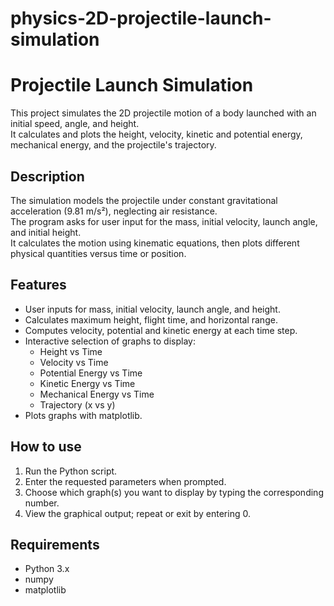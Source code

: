 # physics-2D-projectile-launch-simulation

# Projectile Launch Simulation

This project simulates the 2D projectile motion of a body launched with an initial speed, angle, and height.  
It calculates and plots the height, velocity, kinetic and potential energy, mechanical energy, and the projectile's trajectory.

## Description

The simulation models the projectile under constant gravitational acceleration (9.81 m/s²), neglecting air resistance.  
The program asks for user input for the mass, initial velocity, launch angle, and initial height.  
It calculates the motion using kinematic equations, then plots different physical quantities versus time or position.

## Features

- User inputs for mass, initial velocity, launch angle, and height.
- Calculates maximum height, flight time, and horizontal range.
- Computes velocity, potential and kinetic energy at each time step.
- Interactive selection of graphs to display:
  - Height vs Time
  - Velocity vs Time
  - Potential Energy vs Time
  - Kinetic Energy vs Time
  - Mechanical Energy vs Time
  - Trajectory (x vs y)
- Plots graphs with matplotlib.

## How to use

1. Run the Python script.
2. Enter the requested parameters when prompted.
3. Choose which graph(s) you want to display by typing the corresponding number.
4. View the graphical output; repeat or exit by entering 0.

## Requirements

- Python 3.x
- numpy
- matplotlib
